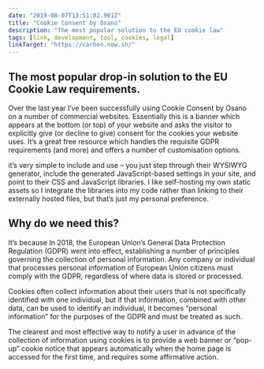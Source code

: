 ```yaml
---
date: "2019-08-07T13:51:02.901Z"
title: "Cookie Consent by Osano"
description: "The most popular solution to the EU cookie law"
tags: [link, development, tool, cookies, legal]
linkTarget: "https://carbon.now.sh/"
---
```

The most popular drop-in solution to the EU Cookie Law requirements.
---

Over the last year I’ve been successfully using Cookie Consent by Osano on a number of commercial websites. Essentially this is a banner which appears at the bottom (or top) of your website and asks the visitor to explicitly give (or decline to give) consent for the cookies your website uses. It’s a great free resource which handles the requisite GDPR requirements (and more) and offers a number of customisation options.

it’s very simple to include and use – you just step through their WYSIWYG generator, include the generated JavaScript-based settings in your site, and point to their CSS and JavaScript libraries. I like self-hosting my own static assets so I integrate the libraries into my code rather than linking to their externally hosted files, but that’s just my personal preference.

## Why do we need this?

It’s because In 2018, the European Union’s General Data Protection Regulation (GDPR) went into effect, establishing a number of principles governing the collection of personal information. Any company or individual that processes personal information of European Union citizens must comply with the GDPR, regardless of where data is stored or processed.

Cookies often collect information about their users that is not specifically identified with one individual, but if that information, combined with other data, can be used to identify an individual, it becomes “personal information” for the purposes of the GDPR and must be treated as such.

The clearest and most effective way to notify a user in advance of the collection of information using cookies is to provide a web banner or “pop-up” cookie notice that appears automatically when the home page is accessed for the first time, and requires some affirmative action.
